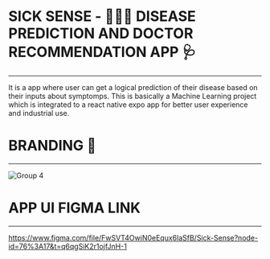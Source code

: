 # SICK SENSE - 👨🏻‍💻 DISEASE PREDICTION AND DOCTOR RECOMMENDATION APP 🩺
--------------------------------------------------------------------


It is a app where user can get a logical prediction of their disease based on their inputs about symptomps. This is basically a Machine Learning project which is integrated to a react native expo app for better user experience and industrial use.



# BRANDING 🍁
--------------------------------------------------------------------

![Group 4](https://user-images.githubusercontent.com/98341839/227796045-8d3a0de5-4d5a-493c-923e-98a98f0b6aef.jpg)



# APP UI FIGMA LINK
---------------------------------------------------------------------

https://www.figma.com/file/FwSVT4OwiN0eEqux6laSfB/Sick-Sense?node-id=76%3A17&t=q6qgSiK2r1ojfJnH-1
